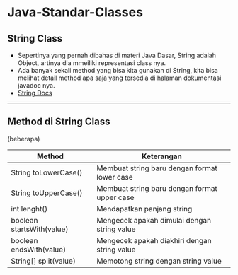 # Java-Standar-Classes
## String Class
* Sepertinya yang pernah dibahas di materi Java Dasar, String adalah Object, artinya dia mmeiliki representasi class nya.
* Ada banyak sekali method yang bisa kita gunakan di String, kita bisa melihat detail method apa saja yang tersedia di halaman dokumentasi javadoc nya.
* [String Docs](https://docs.oracle.com/en/java/javase/17/docs/api/java.base/java/lang/String.html)

---

## Method di String Class
(beberapa)

|Method|Keterangan|
|---|---|
|String toLowerCase()|Membuat string baru dengan format lower case|
|String toUpperCase()|Membuat string baru dengan format upper case|
|int lenght()|Mendapatkan panjang string|
|boolean startsWith(value)|Mengecek apakah dimulai dengan string value|
|boolean endsWith(value)|Mengecek apakah diakhiri dengan string value|
|String[] split(value)|Memotong string dengan string value|
